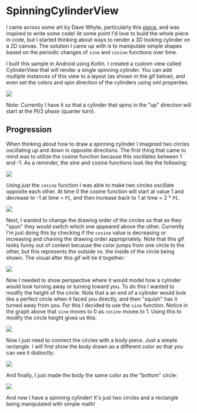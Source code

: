 # SpinningCylinderView
I came across some art by Dave Whyte, particularly this [piece](https://www.instagram.com/p/B3dHAHCHSrv/?utm_source=ig_embed&utm_campaign=embed_video_watch_again), and was inspired to write some code! At some point I'd love to build the whole piece in code, but I started thinking about ways to render a 3D looking cylinder on a 2D canvas. The solution I came up with is to manipulate simple shapes based on the periodic changes of `sine` and `cosine` functions over time. 

I built this sample in Android using Kotlin. I created a custom view called CylinderView that will render a single spinning cylinder. You can add multiple instances of this view to a layout (as shown in the gif below), and even set the colors and spin direction of the cylinders using xml properties.

![](docs/cylinder-spin.gif)

Note: Currently I have it so that a cylinder that spins in the "up" direction will start at the PI/2 phase (quarter turn).

## Progression

When thinking about how to draw a spinning cylinder I imagined two circles oscillating up and down in opposite directions. The first thing that came to mind was to utilize the cosine function because this oscillates between 1 and -1. As a reminder, the sine and cosine functions look like the following:

![](docs/sine-cosine-small.png)

Using just the `cosine` function I was able to make two circles oscillate opposite each other. At time 0 the cosine function will start at value 1 and decrease to -1 at time = `PI`, and then increase back to 1 at time = 2 * `PI`.

![](docs/progression_1.gif)

Next, I wanted to change the drawing order of the circles so that as they "spun" they would switch which one appeared above the other. Currently I'm just doing this by checking if the `cosine` value is decreasing or increasing and chaning the drawing order appropriately. Note that this gif looks funny out of context because the color jumps from one circle to the other, but this represents the outside vs. the inside of the circle being shown. The visual after this gif will tie it together:

![](docs/progression_2.gif)

Now I needed to show perspective where it would model how a cylinder would look turning away or turning toward you. To do this I wanted to modify the height of the circle. Note that a an end of a cylinder would look like a perfect circle when it faced you directly, and then "squish" has it turned away from you. For this I decided to use the `sine` function. Notice in the graph above that `sine` moves to 0 as `cosine` moves to 1. Using this to modify the circle height gives us this:

![](docs/progression_3.gif)
 
Now I just need to connect the circles with a body piece. Just a simple rectangle. I will first show the body drawn as a different color so that you can see it distinctly:
 
 ![](docs/progression_4.gif)
 
 And finally, I just made the body the same color as the "bottom" circle:
 
 ![](docs/progression_5.gif)
 
 And now I have a spinning cylinder! It's just two circles and a rectangle being manipulated with simple math!
